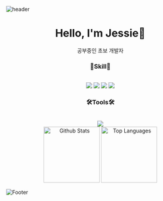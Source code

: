 
<!--
**imjessie10/imjessie10** is a ✨ _special_ ✨ repository because its `README.md` (this file) appears on your GitHub profile.

Here are some ideas to get you started:

- 🔭 I’m currently working on ...
- 🌱 I’m currently learning ...
- 👯 I’m looking to collaborate on ...
- 🤔 I’m looking for help with ...
- 💬 Ask me about ...
- 📫 How to reach me: ...
- 😄 Pronouns: ...
- ⚡ Fun fact: ...
-->
![header](https://capsule-render.vercel.app/api?type=waving&color=#89a5ea&height=300&section=header&text=WELCOME%20&fontSize=80)

<div align="center">
<h1>Hello, I'm Jessie👋</h1>
공부중인 초보 개발자

<h3>🌱Skill🌱</h3> <br>
<img src="https://img.shields.io/badge/JAVA-007396?style=for-the-badge&logo=java&logoColor=white">
<img src="https://img.shields.io/badge/oracle-F80000?style=for-the-badge&logo=oracle&logoColor=white">
<img src="https://img.shields.io/badge/javascript-F7DF1E?style=for-the-badge&logo=javascript&logoColor=black">
<img src="https://img.shields.io/badge/jquery-0769AD?style=for-the-badge&logo=jquery&logoColor=white">
<br>

<h3>🛠Tools🛠</h3><br>
<img src="https://img.shields.io/badge/Spring-6DB33F?style=for-the-badge&logo=Spring&logoColor=white">
<br>
  <div>
    <img src="https://github-readme-stats.vercel.app/api?username=imjessie10&count_private=true&show_icons=true&theme=vue" alt="Github Stats" height="150px" />
    <img src="https://github-readme-stats.vercel.app/api/top-langs/?username=imjessie10&layout=compact" alt="Top Languages" height="150px" />
  </div>
</div>

![Footer](https://capsule-render.vercel.app/api?type=waving&color=#89a5ea&height=200&section=footer)
